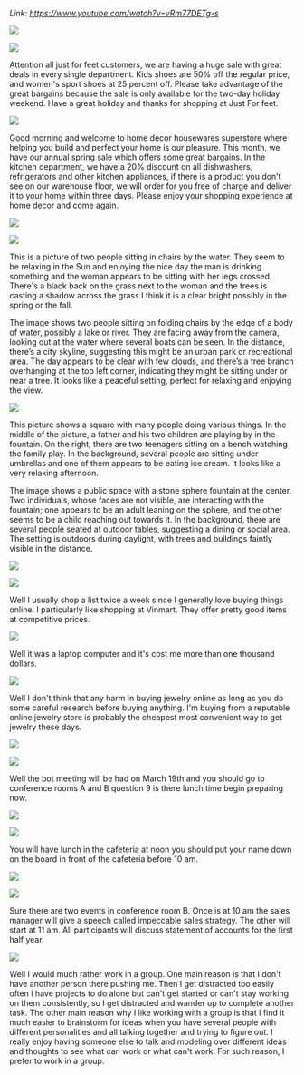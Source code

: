 _Link: https://www.youtube.com/watch?v=vRm77DETg-s_

![](./Images/mock-test-1-1.png) 

![](./Images/mock-test-1-2.png)

Attention all just for feet customers, we are having a huge sale with great deals in every single department. Kids shoes are 50% off the regular price, and women's sport shoes at 25 percent off. Please take advantage of the great bargains because the sale is only available for the two-day holiday weekend. Have a great holiday and thanks for shopping at Just For feet.

![](./Images/mock-test-1-3.png)

Good morning and welcome to home decor housewares superstore where helping you build and perfect your home is our pleasure. This month, we have our annual spring sale which offers some great bargains. In the kitchen department, we have a 20% discount on all dishwashers, refrigerators and other kitchen appliances, if there is a product you don't see on our warehouse floor, we will order for you free of charge and deliver it to your home within three days. Please enjoy your shopping experience at home decor and come again.

![](./Images/mock-test-1-4.png)

![](./Images/mock-test-1-5.png)

This is a picture of two people sitting in chairs by the water. They seem to be relaxing in the Sun and enjoying the nice day the man is drinking something and the woman appears to be sitting with her legs crossed. There's a black back on the grass next to the woman and the trees is casting a shadow across the grass I think it is a clear bright possibly in the spring or the fall.

The image shows two people sitting on folding chairs by the edge of a body of water, possibly a lake or river. They are facing away from the camera, looking out at the water where several boats can be seen. In the distance, there’s a city skyline, suggesting this might be an urban park or recreational area. The day appears to be clear with few clouds, and there’s a tree branch overhanging at the top left corner, indicating they might be sitting under or near a tree. It looks like a peaceful setting, perfect for relaxing and enjoying the view.

![](./Images/mock-test-1-6.png)

This picture shows a square with many people doing various things. In the middle of the picture, a father and his two children are playing by in the fountain. On the right, there are two teenagers sitting on a bench watching the family play. In the background, several people are sitting under umbrellas and one of them appears to be eating ice cream. It looks like a very relaxing afternoon.

The image shows a public space with a stone sphere fountain at the center. Two individuals, whose faces are not visible, are interacting with the fountain; one appears to be an adult leaning on the sphere, and the other seems to be a child reaching out towards it. In the background, there are several people seated at outdoor tables, suggesting a dining or social area. The setting is outdoors during daylight, with trees and buildings faintly visible in the distance.

![](./Images/mock-test-1-7.png)

![](./Images/mock-test-1-8.png)

Well I usually shop a list twice a week since I generally love buying things online. I particularly like shopping at Vinmart. They offer pretty good items at competitive prices.

![](./Images/mock-test-1-9.png)

Well it was a laptop computer and it's cost me more than one thousand dollars.

![](./Images/mock-test-1-10.png)

Well I don't think that any harm in buying jewelry online as long as you do some careful research before buying anything. I'm buying from a reputable online jewelry store is probably the cheapest most convenient way to get jewelry these days.

![](./Images/mock-test-1-11.png)

![](./Images/mock-test-1-12.png)

Well the bot meeting will be had on March 19th and you should go to conference rooms A and B question 9 is there lunch time begin preparing now.

![](./Images/mock-test-1-13.png)

![](./Images/mock-test-1-14.png)

You will have lunch in the cafeteria at noon you should put your name down on the board in front of the cafeteria before 10 am.

![](./Images/mock-test-1-15.png)

![](./Images/mock-test-1-16.png)

Sure there are two events in conference room B. Once is at 10 am the sales manager will give a speech called impeccable sales strategy. The other will start at 11 am. All participants will discuss statement of accounts for the first half year. 

![](./Images/mock-test-1-17.png)

Well I would much rather work in a group. One main reason is that I don't have another person there pushing me. Then I get distracted too easily often I have projects to do alone but can't get started or can't stay working on them consistently, so I get distracted and wander up to complete another task. The other main reason why I like working with a group is that I find it much easier to brainstorm for ideas when you have several people with different personalities and all talking together and trying to figure out. I really enjoy having someone else to talk and modeling over different ideas and thoughts to see what can work or what can't work. For such reason, I prefer to work in a group.



